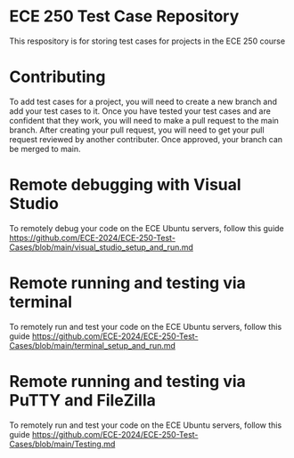 # ECE 250 Test Case Repository
This respository is for storing test cases for projects in the ECE 250 course

# Contributing
To add test cases for a project, you will need to create a new branch and add your test cases to it. Once you have tested your test cases and are confident that they work, you will need to make a pull request to the main branch. After creating your pull request, you will need to get your pull request reviewed by another contributer. Once approved, your branch can be merged to main.

# Remote debugging with Visual Studio
To remotely debug your code on the ECE Ubuntu servers, follow this guide https://github.com/ECE-2024/ECE-250-Test-Cases/blob/main/visual_studio_setup_and_run.md

# Remote running and testing via terminal
To remotely run and test your code on the ECE Ubuntu servers, follow this guide https://github.com/ECE-2024/ECE-250-Test-Cases/blob/main/terminal_setup_and_run.md

# Remote running and testing via PuTTY and FileZilla 
To remotely run and test your code on the ECE Ubuntu servers, follow this guide https://github.com/ECE-2024/ECE-250-Test-Cases/blob/main/Testing.md
